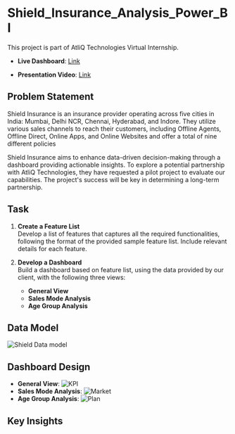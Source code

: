 # Shield_Insurance_Analysis_Power_BI

This project is part of AtliQ Technologies Virtual Internship.

- **Live Dashboard**: [Link](https://app.powerbi.com/view?r=eyJrIjoiYmVhZTMxZmEtZmM4Ny00ZDk2LWE0ZTktZmUwNTA0MTY0MGU4IiwidCI6ImM2ZTU0OWIzLTVmNDUtNDAzMi1hYWU5LWQ0MjQ0ZGM1YjJjNCJ9)

- **Presentation Video**: [Link](https://www.youtube.com/watch?v=ZkO8gMeQypg)

## Problem Statement

Shield Insurance is an insurance provider operating across five cities in India: Mumbai, Delhi NCR, Chennai, Hyderabad, and Indore. 
They utilize various sales channels to reach their customers, including Offline Agents, Offline Direct, Online Apps, and Online Websites and offer a total of nine different policies

Shield Insurance aims to enhance data-driven decision-making through a dashboard providing actionable insights. To explore a potential partnership with AtliQ Technologies, they have requested a pilot project to evaluate our capabilities. The project's success will be key in determining a long-term partnership.

## Task

1. **Create a Feature List**  
   Develop a list of features that captures all the required functionalities, following the format of the provided sample feature list. Include relevant details for each feature.

2. **Develop a Dashboard**  
   Build a dashboard based on feature list, using the data provided by our client, with the following three views:
   - **General View**
   - **Sales Mode Analysis**
   - **Age Group Analysis**

## Data Model

![Shield Data model](https://github.com/user-attachments/assets/f7c21922-ee45-4249-9535-62f5ea92f84d)

## Dashboard Design

- **General View**:
![KPI](https://github.com/user-attachments/assets/4846c8d8-7a10-438e-a13c-f8e34d065985)
- **Sales Mode Analysis**:
![Market](https://github.com/user-attachments/assets/5d90206b-7cbb-4d07-9443-7bf49bc868c8)
- **Age Group Analysis**: 
![Plan](https://github.com/user-attachments/assets/f71deb23-9a0f-425c-8add-7c7e9d848780)

## Key Insights
